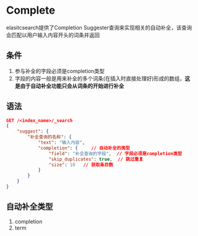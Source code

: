 # Complete
elasitcsearch提供了Completion Suggester查询来实现相关的自动补全，该查询会匹配以用户输入内容开头的词条并返回

## 条件
1. 参与补全的字段必须是completion类型
2. 字段的内容一般是用来补全的多个词条(在插入时直接处理好)形成的数组，**这是由于自动补全功能只会从词条的开始进行补全**

## 语法
```json
GET /<index_name>/_search
{
    "suggest": {
        "补全查询的名称": {
            "text": "输入内容",
            "completion": {     // 自动补全的类型
                "field": "补全查询的字段",  // 字段必须是completion类型
                "skip_duplicates": true,  // 跳过重复
                "size": 10   // 获取条目数
            }
        }
    }
}
```

## 自动补全类型
1. completion
2. term